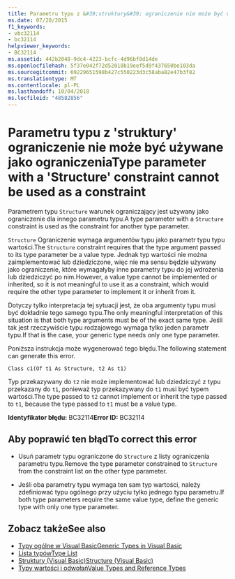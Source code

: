 ```yaml
---
title: Parametru typu z &#39;struktury&#39; ograniczenie nie może być używane jako ograniczenia
ms.date: 07/20/2015
f1_keywords:
- vbc32114
- bc32114
helpviewer_keywords:
- BC32114
ms.assetid: 442b2048-9dc4-4223-bcfc-4d96bf8d14de
ms.openlocfilehash: 5f37e042f72d52018b19eef5d9f437650be103da
ms.sourcegitcommit: 69229651598b427c550223d3c58aba82e47b3f82
ms.translationtype: MT
ms.contentlocale: pl-PL
ms.lasthandoff: 10/04/2018
ms.locfileid: "48582856"
---
```

# <a name="type-parameter-with-a-39structure39-constraint-cannot-be-used-as-a-constraint"></a><span data-ttu-id="417a5-102">Parametru typu z &#39;struktury&#39; ograniczenie nie może być używane jako ograniczenia</span><span class="sxs-lookup"><span data-stu-id="417a5-102">Type parameter with a &#39;Structure&#39; constraint cannot be used as a constraint</span></span>
<span data-ttu-id="417a5-103">Parametrem typu `Structure` warunek ograniczający jest używany jako ograniczenie dla innego parametru typu.</span><span class="sxs-lookup"><span data-stu-id="417a5-103">A type parameter with a `Structure` constraint is used as the constraint for another type parameter.</span></span>  
  
 <span data-ttu-id="417a5-104">`Structure` Ograniczenie wymaga argumentów typu jako parametr typu typu wartości.</span><span class="sxs-lookup"><span data-stu-id="417a5-104">The `Structure` constraint requires that the type argument passed to its type parameter be a value type.</span></span> <span data-ttu-id="417a5-105">Jednak typ wartości nie można zaimplementować lub dziedziczone, więc nie ma sensu będzie używany jako ograniczenie, które wymagałyby inne parametry typu do jej wdrożenia lub dziedziczyć po nim.</span><span class="sxs-lookup"><span data-stu-id="417a5-105">However, a value type cannot be implemented or inherited, so it is not meaningful to use it as a constraint, which would require the other type parameter to implement it or inherit from it.</span></span>  
  
 <span data-ttu-id="417a5-106">Dotyczy tylko interpretacja tej sytuacji jest, że oba argumenty typu musi być dokładnie tego samego typu.</span><span class="sxs-lookup"><span data-stu-id="417a5-106">The only meaningful interpretation of this situation is that both type arguments must be of the exact same type.</span></span> <span data-ttu-id="417a5-107">Jeśli tak jest rzeczywiście typu rodzajowego wymaga tylko jeden parametr typu.</span><span class="sxs-lookup"><span data-stu-id="417a5-107">If that is the case, your generic type needs only one type parameter.</span></span>  
  
 <span data-ttu-id="417a5-108">Poniższa instrukcja może wygenerować tego błędu.</span><span class="sxs-lookup"><span data-stu-id="417a5-108">The following statement can generate this error.</span></span>  
  
 `Class c1(Of t1 As Structure, t2 As t1)`  
  
 <span data-ttu-id="417a5-109">Typ przekazywany do `t2` nie może implementować lub dziedziczyć z typu przekazany do `t1`, ponieważ typ przekazywany do `t1` musi być typem wartości.</span><span class="sxs-lookup"><span data-stu-id="417a5-109">The type passed to `t2` cannot implement or inherit the type passed to `t1`, because the type passed to `t1` must be a value type.</span></span>  
  
 <span data-ttu-id="417a5-110">**Identyfikator błędu:** BC32114</span><span class="sxs-lookup"><span data-stu-id="417a5-110">**Error ID:** BC32114</span></span>  
  
## <a name="to-correct-this-error"></a><span data-ttu-id="417a5-111">Aby poprawić ten błąd</span><span class="sxs-lookup"><span data-stu-id="417a5-111">To correct this error</span></span>  
  
-   <span data-ttu-id="417a5-112">Usuń parametr typu ograniczone do `Structure` z listy ograniczenia parametru typu.</span><span class="sxs-lookup"><span data-stu-id="417a5-112">Remove the type parameter constrained to `Structure` from the constraint list on the other type parameter.</span></span>  
  
-   <span data-ttu-id="417a5-113">Jeśli oba parametry typu wymaga ten sam typ wartości, należy zdefiniować typu ogólnego przy użyciu tylko jednego typu parametru.</span><span class="sxs-lookup"><span data-stu-id="417a5-113">If both type parameters require the same value type, define the generic type with only one type parameter.</span></span>  
  
## <a name="see-also"></a><span data-ttu-id="417a5-114">Zobacz także</span><span class="sxs-lookup"><span data-stu-id="417a5-114">See also</span></span>

- [<span data-ttu-id="417a5-115">Typy ogólne w Visual Basic</span><span class="sxs-lookup"><span data-stu-id="417a5-115">Generic Types in Visual Basic</span></span>](../../visual-basic/programming-guide/language-features/data-types/generic-types.md)  
- [<span data-ttu-id="417a5-116">Lista typów</span><span class="sxs-lookup"><span data-stu-id="417a5-116">Type List</span></span>](../../visual-basic/language-reference/statements/type-list.md)  
- [<span data-ttu-id="417a5-117">Struktury (Visual Basic)</span><span class="sxs-lookup"><span data-stu-id="417a5-117">Structure (Visual Basic)</span></span>](../../visual-basic/language-reference/statements/structure-statement.md)  
- [<span data-ttu-id="417a5-118">Typy wartości i odwołań</span><span class="sxs-lookup"><span data-stu-id="417a5-118">Value Types and Reference Types</span></span>](../../visual-basic/programming-guide/language-features/data-types/value-types-and-reference-types.md)
